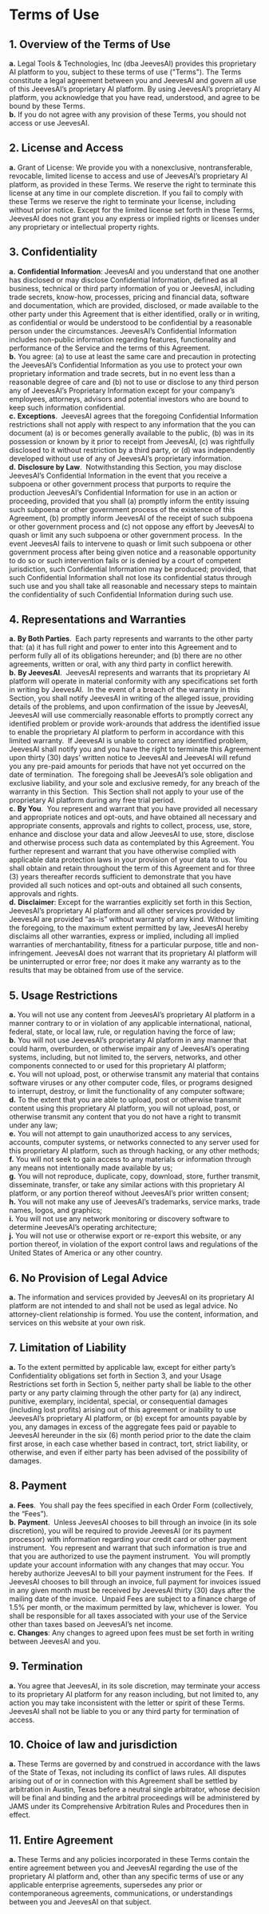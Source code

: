 # Terms of Use
## 1. Overview of the Terms of Use  
  **a.** Legal Tools & Technologies, Inc (dba JeevesAI) provides this proprietary AI platform to you, subject to these terms of use ("Terms"). The Terms constitute a legal agreement between you and JeevesAI and govern all use of this JeevesAI’s proprietary AI platform. By using JeevesAI’s proprietary AI platform, you acknowledge that you have read, understood, and agree to be bound by these Terms.  
  **b.** If you do not agree with any provision of these Terms, you should not access or use JeevesAI.

## 2. License and Access  
  **a.** Grant of License: We provide you with a nonexclusive, nontransferable, revocable, limited license to access and use of JeevesAI’s proprietary AI platform, as provided in these Terms. We reserve the right to terminate this license at any time in our complete discretion. If you fail to comply with these Terms we reserve the right to terminate your license, including without prior notice. Except for the limited license set forth in these Terms, JeevesAI does not grant you any express or implied rights or licenses under any proprietary or intellectual property rights.

## 3. Confidentiality  
  **a.** __Confidential Information__: JeevesAI and you understand that one another has disclosed or may disclose Confidential Information, defined as all business, technical or third party information of you or JeevesAI, including trade secrets, know-how, processes, pricing and financial data, software and documentation, which are provided, disclosed, or made available to the other party under this Agreement that is either identified, orally or in writing, as confidential or would be understood to be confidential by a reasonable person under the circumstances. JeevesAI’s Confidential Information includes non-public information regarding features, functionality and performance of the Service and the terms of this Agreement.  
  **b.** You agree: (a) to use at least the same care and precaution in protecting the JeevesAI’s Confidential Information as you use to protect your own proprietary information and trade secrets, but in no event less than a reasonable degree of care and (b) not to use or disclose to any third person any of JeevesAI’s Proprietary Information except for your company’s employees, attorneys, advisors and potential investors who are bound to keep such information confidential.  
  **c.** __Exceptions__.  JeevesAI agrees that the foregoing Confidential Information restrictions shall not apply with respect to any information that the you can document (a) is or becomes generally available to the public, (b) was in its possession or known by it prior to receipt from JeevesAI, (c) was rightfully disclosed to it without restriction by a third party, or (d) was independently developed without use of any of JeevesAI’s proprietary information.  
  **d.** __Disclosure by Law__.  Notwithstanding this Section, you may disclose JeevesAI’s Confidential Information in the event that you receive a subpoena or other government process that purports to require the production JeevesAI’s Confidential Information for use in an action or proceeding, provided that you shall (a) promptly inform the entity issuing such subpoena or other government process of the existence of this Agreement, (b) promptly inform JeevesAI of the receipt of such subpoena or other government process and (c) not oppose any effort by JeevesAI to quash or limit any such subpoena or other government process.  In the event JeevesAI fails to intervene to quash or limit such subpoena or other government process after being given notice and a reasonable opportunity to do so or such intervention fails or is denied by a court of competent jurisdiction, such Confidential Information may be produced; provided, that such Confidential Information shall not lose its confidential status through such use and you shall take all reasonable and necessary steps to maintain the confidentiality of such Confidential Information during such use.

## 4. Representations and Warranties  
  **a.** __By Both Parties__.  Each party represents and warrants to the other party that: (a) it has full right and power to enter into this Agreement and to perform fully all of its obligations hereunder; and (b) there are no other agreements, written or oral, with any third party in conflict herewith.  
  **b.** __By JeevesAI__.  JeevesAI represents and warrants that its proprietary AI platform will operate in material conformity with any specifications set forth in writing by JeevesAI.  In the event of a breach of the warranty in this Section, you shall notify JeevesAI in writing of the alleged issue, providing details of the problems, and upon confirmation of the issue by JeevesAI, JeevesAI will use commercially reasonable efforts to promptly correct any identified problem or provide work-arounds that address the identified issue to enable the proprietary AI platform to perform in accordance with this limited warranty.  If JeevesAI is unable to correct any identified problem, JeevesAI shall notify you and you have the right to terminate this Agreement upon thirty (30) days’ written notice to JeevesAI and JeevesAI will refund you any pre-paid amounts for periods that have not yet occurred on the date of termination.  The foregoing shall be JeevesAI’s sole obligation and exclusive liability, and your sole and exclusive remedy, for any breach of the warranty in this Section.  This Section shall not apply to your use of the proprietary AI platform during any free trial period.  
  **c.** __By You__.  You represent and warrant that you have provided all necessary and appropriate notices and opt-outs, and have obtained all necessary and appropriate consents, approvals and rights to collect, process, use, store, enhance and disclose your data and allow JeevesAI to use, store, disclose and otherwise process such data as contemplated by this Agreement.  You further represent and warrant that you have otherwise complied with applicable data protection laws in your provision of your data to us.  You shall obtain and retain throughout the term of this Agreement and for three (3) years thereafter records sufficient to demonstrate that you have provided all such notices and opt-outs and obtained all such consents, approvals and rights.  
  **d.** __Disclaimer__: Except for the warranties explicitly set forth in this Section, JeevesAI’s proprietary AI platform and all other services provided by JeevesAI are provided “as-is” without warranty of any kind.  Without limiting the foregoing, to the maximum extent permitted by law, JeevesAI hereby disclaims all other warranties, express or implied, including all implied warranties of merchantability, fitness for a particular purpose, title and non-infringement. JeevesAI does not warrant that its proprietary AI platform will be uninterrupted or error free; nor does it make any warranty as to the results that may be obtained from use of the service.

## 5. Usage Restrictions  
  **a.** You will not use any content from JeevesAI’s proprietary AI platform in a manner contrary to or in violation of any applicable international, national, federal, state, or local law, rule, or regulation having the force of law;  
  **b.** You will not use JeevesAI’s proprietary AI platform in any manner that could harm, overburden, or otherwise impair any of JeevesAI’s operating systems, including, but not limited to, the servers, networks, and other components connected to or used for this proprietary AI platform;  
  **c.** You will not upload, post, or otherwise transmit any material that contains software viruses or any other computer code, files, or programs designed to interrupt, destroy, or limit the functionality of any computer software;  
  **d.** To the extent that you are able to upload, post or otherwise transmit content using this proprietary AI platform, you will not upload, post, or otherwise transmit any content that you do not have a right to transmit under any law;  
  **e.** You will not attempt to gain unauthorized access to any services, accounts, computer systems, or networks connected to any server used for this proprietary AI platform, such as through hacking, or any other methods;  
  **f.** You will not seek to gain access to any materials or information through any means not intentionally made available by us;  
  **g.** You will not reproduce, duplicate, copy, download, store, further transmit, disseminate, transfer, or take any similar actions with this proprietary AI platform, or any portion thereof without JeevesAI’s prior written consent;  
  **h.** You will not make any use of JeevesAI’s trademarks, service marks, trade names, logos, and graphics;  
  **i.** You will not use any network monitoring or discovery software to determine JeevesAI’s operating architecture;  
  **j.** You will not use or otherwise export or re-export this website, or any portion thereof, in violation of the export control laws and regulations of the United States of America or any other country.

## 6. No Provision of Legal Advice  
  **a.** The information and services provided by JeevesAI on its proprietary AI platform are not intended to and shall not be used as legal advice. No attorney-client relationship is formed. You use the content, information, and services on this website at your own risk.

## 7. Limitation of Liability  
  **a.** To the extent permitted by applicable law, except for either party’s Confidentiality obligations set forth in Section 3, and your Usage Restrictions set forth in Section 5, neither party shall be liable to the other party or any party claiming through the other party for (a) any indirect, punitive, exemplary, incidental, special, or consequential damages (including lost profits) arising out of this agreement or inability to use JeevesAI’s proprietary AI platform, or (b) except for amounts payable by you, any damages in excess of the aggregate fees paid or payable to JeevesAI hereunder in the six (6) month period prior to the date the claim first arose, in each case whether based in contract, tort, strict liability, or otherwise, and even if either party has been advised of the possibility of damages.

## 8. Payment  
  **a.** __Fees__.  You shall pay the fees specified in each Order Form (collectively, the “Fees”).  
  **b.** __Payment__.  Unless JeevesAI chooses to bill through an invoice (in its sole discretion), you will be required to provide JeevesAI (or its payment processor) with information regarding your credit card or other payment instrument.  You represent and warrant that such information is true and that you are authorized to use the payment instrument.  You will promptly update your account information with any changes that may occur. You hereby authorize JeevesAI to bill your payment instrument for the Fees.  If JeevesAI chooses to bill through an invoice, full payment for invoices issued in any given month must be received by JeevesAI thirty (30) days after the mailing date of the invoice.  Unpaid Fees are subject to a finance charge of 1.5% per month, or the maximum permitted by law, whichever is lower.  You shall be responsible for all taxes associated with your use of the Service other than taxes based on JeevesAI’s net income.  
  **c.** __Changes__: Any changes to agreed upon fees must be set forth in writing between JeevesAI and you.

## 9. Termination  
  **a.** You agree that JeevesAI, in its sole discretion, may terminate your access to its proprietary AI platform for any reason including, but not limited to, any action you may take inconsistent with the letter or spirit of these Terms. JeevesAI shall not be liable to you or any third party for termination of access.

## 10. Choice of law and jurisdiction  
  **a.** These Terms are governed by and construed in accordance with the laws of the State of Texas, not including its conflict of laws rules. All disputes arising out of or in connection with this Agreement shall be settled by arbitration in Austin, Texas before a neutral single arbitrator, whose decision will be final and binding and the arbitral proceedings will be administered by JAMS under its Comprehensive Arbitration Rules and Procedures then in effect.

## 11. Entire Agreement  
  **a.** These Terms and any policies incorporated in these Terms contain the entire agreement between you and JeevesAI regarding the use of the proprietary AI platform and, other than any specific terms of use or any applicable enterprise agreements, supersedes any prior or contemporaneous agreements, communications, or understandings between you and JeevesAI on that subject.

